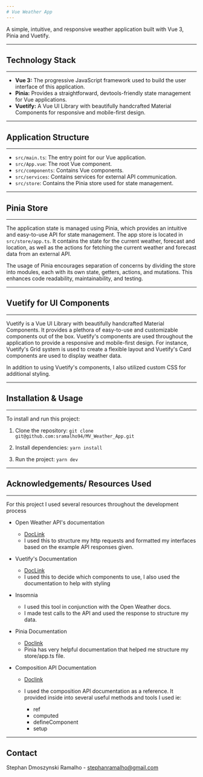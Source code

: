 ```yaml
---
# Vue Weather App
---
```


A simple, intuitive, and responsive weather application built with Vue 3, Pinia and Vuetify.

---

## Technology Stack

---

- **Vue 3:** The progressive JavaScript framework used to build the user interface of this application.
- **Pinia:** Provides a straightforward, devtools-friendly state management for Vue applications.
- **Vuetify:** A Vue UI Library with beautifully handcrafted Material Components for responsive and mobile-first design.

---

## Application Structure

---

- `src/main.ts`: The entry point for our Vue application.
- `src/App.vue`: The root Vue component.
- `src/components`: Contains Vue components.
- `src/services`: Contains services for external API communication.
- `src/store`: Contains the Pinia store used for state management.

---

## Pinia Store

---

The application state is managed using Pinia, which provides an intuitive and easy-to-use API for state management. The app store is located in `src/store/app.ts`. It contains the state for the current weather, forecast and location, as well as the actions for fetching the current weather and forecast data from an external API.

The usage of Pinia encourages separation of concerns by dividing the store into modules, each with its own state, getters, actions, and mutations. This enhances code readability, maintainability, and testing.

---

## Vuetify for UI Components

---

Vuetify is a Vue UI Library with beautifully handcrafted Material Components. It provides a plethora of easy-to-use and customizable components out of the box. Vuetify's components are used throughout the application to provide a responsive and mobile-first design. For instance, Vuetify's Grid system is used to create a flexible layout and Vuetify's Card components are used to display weather data.

In addition to using Vuetify's components, I also utilized custom CSS for additional styling.

---

## Installation & Usage

---

To install and run this project:

1. Clone the repository: `git clone git@github.com:sramalho94/MV_Weather_App.git`

2. Install dependencies: `yarn install`

3. Run the project: `yarn dev`

---

## Acknowledgements/ Resources Used

---

For this project I used several resources throughout the development process

- Open Weather API's documentation

  - [DocLink](https://openweathermap.org/api/one-call-3)
  - I used this to structure my http requests and formatted my interfaces based on the example API responses given.

- Vuetify's Documentation

  - [DocLink](https://vuetifyjs.com/en/components/all/)
  - I used this to decide which components to use, I also used the documentation to help with styling

- Insomnia

  - I used this tool in conjunction with the Open Weather docs.
  - I made test calls to the API and used the response to structure my data.

- Pinia Documentation

  - [Doclink](https://pinia.vuejs.org/introduction.html)
  - Pinia has very helpful documentation that helped me structure my store/app.ts file.

- Composition API Documentation

  - [Doclink](https://vuejs.org/guide/extras/composition-api-faq.html#what-is-composition-api)
  - I used the composition API documentation as a reference. It provided inside into several useful methods and tools I used ie:

    - ref
    - computed
    - defineComponent
    - setup

---

## Contact

Stephan Dmoszynski Ramalho - stephanramalho@gmail.com
